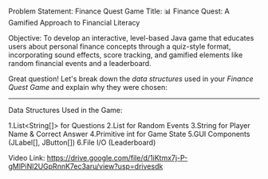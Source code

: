 Problem Statement: Finance Quest Game
Title:
📊 Finance Quest: A Gamified Approach to Financial Literacy

Objective:
To develop an interactive, level-based Java game that educates users about personal finance concepts through a quiz-style format, incorporating sound effects, score tracking, and gamified elements like random financial events and a leaderboard.


Great question! Let's break down the *data structures* used in your *Finance Quest Game* and explain why they were chosen:

---

Data Structures Used in the Game:

1.List<String[]> for Questions
2.List<String> for Random Events
3.String for Player Name & Correct Answer
4.Primitive int for Game State
5.GUI Components (JLabel[], JButton[])
6.File I/O (Leaderboard)

Video Link:
https://drive.google.com/file/d/1iKtmx7j-P-gMlPiNl2UGpRnnK7ec3aru/view?usp=drivesdk 
